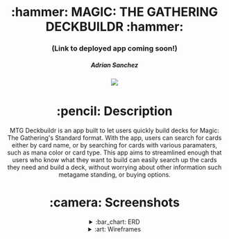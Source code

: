 <div align="center">
<h1>
:hammer: MAGIC: THE GATHERING DECKBUILDR :hammer:
</h1>

<h3>(Link to deployed app coming soon!)</h3>

<h5>Adrian Sanchez</h5>

<a href="https://www.linkedin.com/in/sanchadr/" target="_blank">
<img
  src="https://img.shields.io/badge/-@sanchadr-blue?style=flat&logo=Linkedin&logoColor=white"
/>
</a>

<h1>:pencil: Description</h1>

<p>
    MTG Deckbuildr is an app built to let users quickly build decks 
    for Magic: The Gathering's Standard format. With the app, users 
    can search for cards either by card name, or by searching for 
    cards with various paramaters, such as mana color or card type. 
    This app aims to streamlined enough that users who know what 
    they want to build can easily search up the cards they need and 
    build a deck, without worrying about other information such 
    metagame standing, or buying options.
</p>

<h1>:camera: Screenshots</h1>

<details>
  <summary>:bar_chart: ERD</summary>

  | Description | Screenshot | 
  |:------------:|-----------| 
  | <h3>ERD</h3> | <img src="screenshots/deckbuildrERD.png" width="700" /> 
</details>

<details>
  <summary>:art: Wireframes</summary>

  |    Description    | Screenshot | 
  |:-----------------:|-------------| 
  | <h3>Home Page</h3>| <img src="screenshots/homepage.png" width="700"/> 
  | <h3>Card Search</h3> | <img src="screenshots/cardsearchpage.png" width="700"/> 
  | <h3>Card Results</h3> | <img src="screenshots/cardresultspage.png" width="700"/> 
  | <h3>Deck Edit</h3> | <img src="screenshots/deckeditpage.png" width="700"/> 
</details>